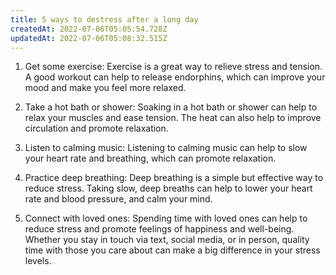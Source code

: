 ```yaml
---
title: 5 ways to destress after a long day
createdAt: 2022-07-06T05:05:54.728Z
updatedAt: 2022-07-06T05:08:32.515Z
---
```


1. Get some exercise: Exercise is a great way to relieve stress and tension. A good workout can help to release endorphins, which can improve your mood and make you feel more relaxed.

2. Take a hot bath or shower: Soaking in a hot bath or shower can help to relax your muscles and ease tension. The heat can also help to improve circulation and promote relaxation.

3. Listen to calming music: Listening to calming music can help to slow your heart rate and breathing, which can promote relaxation.

4. Practice deep breathing: Deep breathing is a simple but effective way to reduce stress. Taking slow, deep breaths can help to lower your heart rate and blood pressure, and calm your mind.

5. Connect with loved ones: Spending time with loved ones can help to reduce stress and promote feelings of happiness and well-being. Whether you stay in touch via text, social media, or in person, quality time with those you care about can make a big difference in your stress levels.
